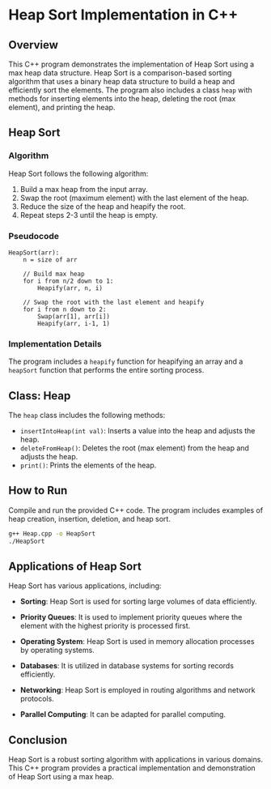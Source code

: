 # Heap Sort Implementation in C++

## Overview

This C++ program demonstrates the implementation of Heap Sort using a max heap data structure. Heap Sort is a comparison-based sorting algorithm that uses a binary heap data structure to build a heap and efficiently sort the elements. The program also includes a class `heap` with methods for inserting elements into the heap, deleting the root (max element), and printing the heap.

## Heap Sort

### Algorithm

Heap Sort follows the following algorithm:

1. Build a max heap from the input array.
2. Swap the root (maximum element) with the last element of the heap.
3. Reduce the size of the heap and heapify the root.
4. Repeat steps 2-3 until the heap is empty.

### Pseudocode

```plaintext
HeapSort(arr):
    n = size of arr

    // Build max heap
    for i from n/2 down to 1:
        Heapify(arr, n, i)

    // Swap the root with the last element and heapify
    for i from n down to 2:
        Swap(arr[1], arr[i])
        Heapify(arr, i-1, 1)
```

### Implementation Details

The program includes a `heapify` function for heapifying an array and a `heapSort` function that performs the entire sorting process.

## Class: Heap

The `heap` class includes the following methods:

- `insertIntoHeap(int val)`: Inserts a value into the heap and adjusts the heap.
- `deleteFromHeap()`: Deletes the root (max element) from the heap and adjusts the heap.
- `print()`: Prints the elements of the heap.

## How to Run

Compile and run the provided C++ code. The program includes examples of heap creation, insertion, deletion, and heap sort.

```bash
g++ Heap.cpp -o HeapSort
./HeapSort
```

## Applications of Heap Sort

Heap Sort has various applications, including:

- **Sorting**: Heap Sort is used for sorting large volumes of data efficiently.

- **Priority Queues**: It is used to implement priority queues where the element with the highest priority is processed first.

- **Operating System**: Heap Sort is used in memory allocation processes by operating systems.

- **Databases**: It is utilized in database systems for sorting records efficiently.

- **Networking**: Heap Sort is employed in routing algorithms and network protocols.

- **Parallel Computing**: It can be adapted for parallel computing.

## Conclusion

Heap Sort is a robust sorting algorithm with applications in various domains. This C++ program provides a practical implementation and demonstration of Heap Sort using a max heap.
